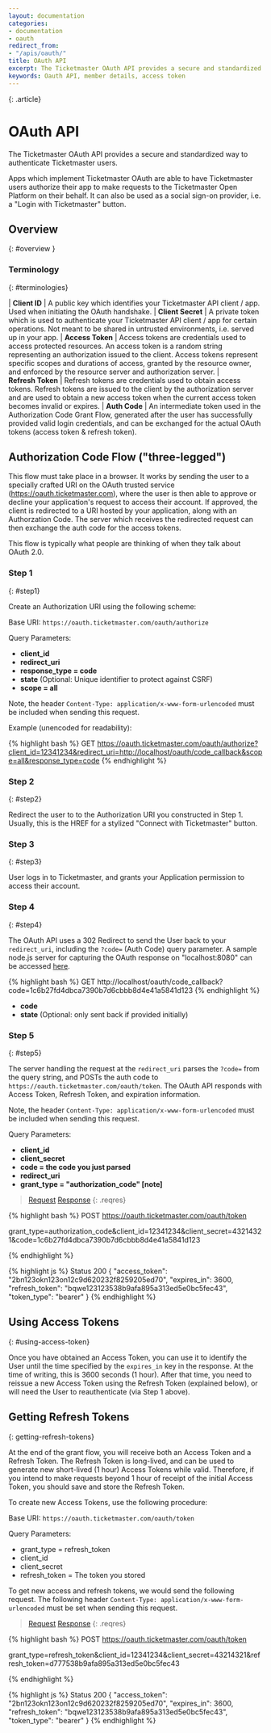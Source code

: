 ```yaml
---
layout: documentation
categories:
- documentation
- oauth
redirect_from:
- "/apis/oauth/"
title: OAuth API
excerpt: The Ticketmaster OAuth API provides a secure and standardized way to authenticate Ticketmaster users.
keywords: Oauth API, member details, access token
---
```


{: .article}
# OAuth API

The Ticketmaster OAuth API provides a secure and standardized way to authenticate Ticketmaster users.

Apps which implement Ticketmaster OAuth are able to have Ticketmaster users authorize their app to make requests to the Ticketmaster Open Platform on their behalf.  It can also be used as a social sign-on provider, i.e. a "Login with Ticketmaster" button.

## Overview
{: #overview }

### Terminology
{: #terminologies}

| __Client&nbsp;ID__ | A public key which identifies your Ticketmaster API client / app.  Used when initiating the OAuth handshake.
| __Client&nbsp;Secret__ | A private token which is used to authenticate your Ticketmaster API client / app for certain operations.  Not meant to be shared in untrusted environments, i.e. served up in your app.
| __Access&nbsp;Token__ | Access tokens are credentials used to access protected resources. An access token is a random string representing an authorization issued to the client. Access tokens represent specific scopes and durations of access, granted by the resource owner, and enforced by the resource server and authorization server.
| __Refresh&nbsp;Token__ | Refresh tokens are credentials used to obtain access tokens. Refresh tokens are issued to the client by the authorization server and are used to obtain a new access token when the current access token becomes invalid or expires.
| __Auth&nbsp;Code__ | An intermediate token used in the Authorization Code Grant Flow, generated after the user has successfully provided valid login credentials, and can be exchanged for the actual OAuth tokens (access token & refresh token).

## Authorization Code Flow ("three-legged")

This flow must take place in a browser. It works by sending the user to a specially crafted URI on the OAuth trusted service (https://oauth.ticketmaster.com), where the user is then able to approve or decline your application's request to access their account.  If approved, the client is redirected to a URI hosted by your application, along with an Authorzation Code. The server which receives the redirected request can then exchange the auth code for the access tokens.

This flow is typically what people are thinking of when they talk about OAuth 2.0.

### Step 1
{: #step1}

Create an Authorization URI using the following scheme:

Base URI: `https://oauth.ticketmaster.com/oauth/authorize`

Query Parameters:

 + **client_id**
 + **redirect_uri**
 + **response_type = code**
 + **state** (Optional: Unique identifier to protect against CSRF)
 + **scope = all**

Note, the header `Content-Type: application/x-www-form-urlencoded` must be included when sending this request.

Example (unencoded for readability):

{% highlight bash %}
GET https://oauth.ticketmaster.com/oauth/authorize?client_id=12341234&redirect_uri=http://localhost/oauth/code_callback&scope=all&response_type=code
{% endhighlight %}

### Step 2
{: #step2}

Redirect the user to to the Authorization URI you constructed in Step 1.  Usually, this is the HREF for a stylized "Connect with Ticketmaster" button.

### Step 3
{: #step3}

User logs in to Ticketmaster, and grants your Application permission to access their account.

### Step 4
{: #step4}

The OAuth API uses a 302 Redirect to send the User back to your `redirect_uri`, including the `?code=` (Auth Code) query parameter. A sample node.js server for capturing the OAuth response on "localhost:8080" can be accessed [here](https://gist.github.com/romil93/e0eded76310fb3bde67359b44e08e682).

{% highlight bash %}
GET http://localhost/oauth/code_callback?code=1c6b27fd4dbca7390b7d6cbbb8d4e41a5841d123
{% endhighlight %}

+ **code**
+ **state** (Optional: only sent back if provided initially)

### Step 5
{: #step5}

The server handling the request at the `redirect_uri` parses the `?code=` from the query string, and POSTs the auth code to `https://oauth.ticketmaster.com/oauth/token`.  The OAuth API responds with Access Token, Refresh Token, and expiration information.

Note, the header `Content-Type: application/x-www-form-urlencoded` must be included when sending this request.

Query Parameters:

+ **client_id**
+ **client_secret**
+ **code = the code you just parsed**
+ **redirect_uri**
+ **grant_type = "authorization_code" [note]**

>[Request](#req)
>[Response](#res)
{: .reqres}

{% highlight bash %}
POST https://oauth.ticketmaster.com/oauth/token

grant_type=authorization_code&client_id=12341234&client_secret=43214321&code=1c6b27fd4dbca7390b7d6cbbb8d4e41a5841d123

{% endhighlight %}

{% highlight js %}
Status 200
{
    "access_token": "2bn123okn123on12c9d620232f8259205ed70",
    "expires_in": 3600,
    "refresh_token": "bqwe123123538b9afa895a313ed5e0bc5fec43",
    "token_type": "bearer"
}
{% endhighlight %}

## Using Access Tokens
{: #using-access-token}

Once you have obtained an Access Token, you can use it to identify the User until the time specified by the `expires_in` key in the response. At the time of writing, this is 3600 seconds (1 hour). After that time, you need to reissue a new Access Token using the Refresh Token (explained below), or will need the User to reauthenticate (via Step 1 above).

## Getting Refresh Tokens
{: getting-refresh-tokens}

At the end of the grant flow, you will receive both an Access Token and a Refresh Token. The Refresh Token is long-lived, and can be used to generate new short-lived (1 hour) Access Tokens while valid. Therefore, if you intend to make requests beyond 1 hour of receipt of the initial Access Token, you should save and store the Refresh Token.

To create new Access Tokens, use the following procedure:

Base URI: `https://oauth.ticketmaster.com/oauth/token`

Query Parameters:

+ grant_type = refresh_token
+ client_id
+ client_secret
+ refresh_token = The token you stored

To get new access and refresh tokens, we would send the following request. The following header `Content-Type: application/x-www-form-urlencoded`  must be set when sending this request.

>[Request](#req)
>[Response](#res)
{: .reqres}

{% highlight bash %}
POST https://oauth.ticketmaster.com/oauth/token

grant_type=refresh_token&client_id=12341234&client_secret=43214321&refresh_token=d777538b9afa895a313ed5e0bc5fec43

{% endhighlight %}

{% highlight js %}
Status 200
{
    "access_token": "2bn123okn123on12c9d620232f8259205ed70",
    "expires_in": 3600,
    "refresh_token": "bqwe123123538b9afa895a313ed5e0bc5fec43",
    "token_type": "bearer"
}
{% endhighlight %}
